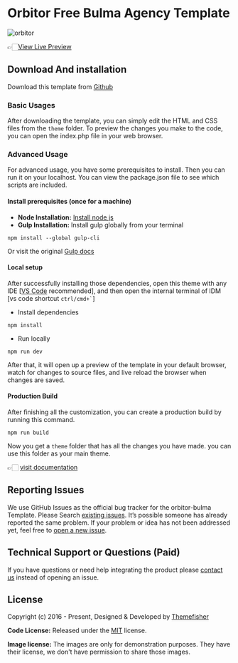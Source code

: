 # Orbitor Free Bulma Agency Template

![orbitor](https://demo.themefisher.com/thumbnails/orbitor.png)

👉🏻[View Live Preview](https://demo.themefisher.com/orbitor-bulma/)

<!-- download -->
## Download And installation

Download this template from [Github](https://github.com/themefisher/orbitor-bulma/archive/main.zip)

<!-- installation -->
### Basic Usages

After downloading the template, you can simply edit the HTML and CSS files from the `theme` folder. To preview the changes you make to the code, you can open the index.php file in your web browser.

### Advanced Usage

For advanced usage, you have some prerequisites to install. Then you can run it on your localhost. You can view the package.json file to see which scripts are included.

#### Install prerequisites (once for a machine)

* **Node Installation:** [Install node js](https://nodejs.org/en/download/)
* **Gulp Installation:** Install gulp globally from your terminal

```
npm install --global gulp-cli
```

Or visit the original [Gulp docs](https://gulpjs.com/docs/en/getting-started/quick-start)

#### Local setup

After successfully installing those dependencies, open this theme with any IDE [[VS Code](https://code.visualstudio.com/) recommended], and then open the internal terminal of IDM [vs code shortcut <code>ctrl/cmd+\`</code>]

* Install dependencies

```
npm install
```

* Run locally

```
npm run dev
```

After that, it will open up a preview of the template in your default browser, watch for changes to source files, and live reload the browser when changes are saved.

#### Production Build

After finishing all the customization, you can create a production build by running this command.

```
npm run build
```

Now you get a `theme` folder that has all the changes you have made. you can use this folder as your main theme.

👉🏻 [visit documentation](https://docs.themefisher.com/orbitor-bulma/)

<!-- reporting issue -->
## Reporting Issues

We use GitHub Issues as the official bug tracker for the orbitor-bulma Template. Please Search [existing issues](https://github.com/themefisher/orbitor-bulma/issues). It’s possible someone has already reported the same problem.
If your problem or idea has not been addressed yet, feel free to [open a new issue](https://github.com/themefisher/orbitor-bulma/issues).

<!-- support -->
## Technical Support or Questions (Paid)

If you have questions or need help integrating the product please [contact us](mailto:mehedi@themefisher.com) instead of opening an issue.

<!-- licence -->
## License

Copyright (c) 2016 - Present, Designed & Developed by [Themefisher](https://themefisher.com)

**Code License:** Released under the [MIT](https://github.com/themefisher/orbitor-bulma/blob/main/LICENSE) license.

**Image license:** The images are only for demonstration purposes. They have their license, we don't have permission to share those images.
